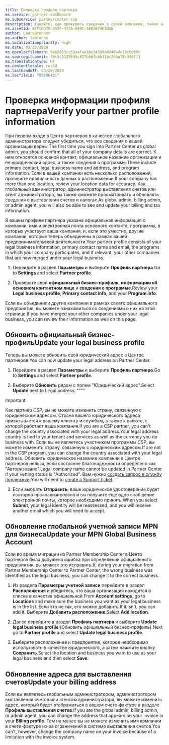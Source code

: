 ```yaml
---
title: Проверка профиля партнера
ms.service: partner-dashboard
ms.subservice: partnercenter-csp
description: Узнайте, как проверить сведения о своей компании, такие как основной контакт, адрес и сведения о программе. Вы можете также обновить свой юридический адрес и адрес для выставления счетов.
ms.assetid: B7FCD670-465F-443A-A80C-4E83B74E2D1E
author: LauraBrenner
ms.author: labrenne
ms.localizationpriority: high
ms.date: 03/23/2020
ms.openlocfilehash: 9a68953cc63aafae36e343d6d494044e18c6699c
ms.sourcegitcommit: f9c5c11258d5c827bb6fbbb31bc26ba70c346f11
ms.translationtype: HT
ms.contentlocale: ru-RU
ms.lasthandoff: 03/26/2020
ms.locfileid: "80296421"
---
```

# <a name="verify-your-partner-profile-information"></a><span data-ttu-id="f3acf-104">Проверка информации профиля партнера</span><span class="sxs-lookup"><span data-stu-id="f3acf-104">Verify your partner profile information</span></span>

<span data-ttu-id="f3acf-105">При первом входе в Центр партнеров в качестве глобального администратора следует убедиться, что все сведения о вашей организации верны.</span><span class="sxs-lookup"><span data-stu-id="f3acf-105">The first time you sign into Partner Center as global admin, you should confirm that all of your company details are correct.</span></span> <span data-ttu-id="f3acf-106">К ним относятся основной контакт, официальное название организации и ее юридический адрес, а также сведения о программе.</span><span class="sxs-lookup"><span data-stu-id="f3acf-106">These include primary contact, legal business name and address, and program information.</span></span> <span data-ttu-id="f3acf-107">Если в вашей компании есть несколько расположений, проверьте правильность данных о расположении.</span><span class="sxs-lookup"><span data-stu-id="f3acf-107">If your company has more than one location, review your location data for accuracy.</span></span> <span data-ttu-id="f3acf-108">Как глобальный администратор, администратор выставления счетов или агент администратора, вы также сможете просматривать и обновлять сведения о выставлении счетов и налогах.</span><span class="sxs-lookup"><span data-stu-id="f3acf-108">As global admin, billing admin, or admin agent, you will also be able to see and update your billing and tax information.</span></span>

<span data-ttu-id="f3acf-109">В вашем профиле партнера указана официальная информация о компании, имя и электронная почта основного контакта, программы, в которых участвует ваша компания, и, если это уместно, другие компании, которые теперь объединены в рамках вашей предпринимательской деятельности.</span><span class="sxs-lookup"><span data-stu-id="f3acf-109">Your partner profile consists of your legal business information, primary contact name and email, the programs in which your company participates, and if relevant, your other companies that are now merged under your legal business.</span></span>

1. <span data-ttu-id="f3acf-110">Перейдите в раздел **Параметры** и выберите **Профиль партнера**.</span><span class="sxs-lookup"><span data-stu-id="f3acf-110">Go to **Settings** and select **Partner profile**.</span></span>

2. <span data-ttu-id="f3acf-111">Проверьте свой **официальный бизнес-профиль**, **информацию об основном контактном лице** и **сведения о программе**.</span><span class="sxs-lookup"><span data-stu-id="f3acf-111">Review your **Legal business profile**, **Primary contact info**, and your **Program info**.</span></span>

<span data-ttu-id="f3acf-112">Если вы объединили другие компании в рамках своего официального предприятия, вы можете ознакомиться со сведениями о них на этой странице.</span><span class="sxs-lookup"><span data-stu-id="f3acf-112">If you have merged your other companies under your legal business, you can review their information as well on this page.</span></span>

## <a name="update-your-legal-business-profile"></a><span data-ttu-id="f3acf-113">Обновить официальный бизнес-профиль</span><span class="sxs-lookup"><span data-stu-id="f3acf-113">Update your legal business profile</span></span>

<span data-ttu-id="f3acf-114">Теперь вы можете обновить свой юридический адрес в Центре партнеров.</span><span class="sxs-lookup"><span data-stu-id="f3acf-114">You can now update your legal address on Partner Center.</span></span>

1. <span data-ttu-id="f3acf-115">Перейдите в раздел **Параметры** и выберите **Профиль партнера**.</span><span class="sxs-lookup"><span data-stu-id="f3acf-115">Go to **Settings** and select **Partner profile**.</span></span> 

2. <span data-ttu-id="f3acf-116">Выберите **Обновить** рядом с полем "Юридический адрес".</span><span class="sxs-lookup"><span data-stu-id="f3acf-116">Select **Update** next to Legal address.</span></span> <span data-ttu-id="f3acf-117">""</span><span class="sxs-lookup"><span data-stu-id="f3acf-117">""</span></span>

>[!Important]
><span data-ttu-id="f3acf-118">Как партнер CSP, вы не можете изменить страну, связанную с юридическим адресом. Страна вашего юридического адреса привязывается к вашему клиенту и службам, а также к валюте, с которой работает ваша компания.</span><span class="sxs-lookup"><span data-stu-id="f3acf-118">If you are a CSP partner, you can't change the country associated with your legal address.Your legal address country is tied to your tenant and services as well as the currency you do business with.</span></span> <span data-ttu-id="f3acf-119">Если вы не являетесь участником программы CSP, вы можете изменить страну, связанную с юридическим адресом.</span><span class="sxs-lookup"><span data-stu-id="f3acf-119">If are not in the CSP program, you can change the country associated with your legal address.</span></span> <span data-ttu-id="f3acf-120">Обновить юридическое название компании в Центре партнеров нельзя, если состояние благонадежности определено как "Авторизовано".</span><span class="sxs-lookup"><span data-stu-id="f3acf-120">Legal company name cannot be updated in Partner Center if your vetting status is "Authorized".</span></span> <span data-ttu-id="f3acf-121">Вам нужно [создать запрос в службу поддержки](https://nam06.safelinks.protection.outlook.com/?url=https%3A%2F%2Fpartner.microsoft.com%2Fdashboard%2Fsupport%2Fcsp%2Fservicerequests%2Fcreate%3Fstage%3D2%26topicid%3D21655de7-7dbb-4927-33a2-f60f45feadf3&data=02%7C01%7CLaura.Brenner%40microsoft.com%7C2998df3c6bed41f5585a08d7cf7fbc39%7C72f988bf86f141af91ab2d7cd011db47%7C1%7C0%7C637206019881666017&sdata=9CBn9KSe3hi2nApRNVP6mLE9UX2JBOM1denAKXCutcI%3D&reserved=0).</span><span class="sxs-lookup"><span data-stu-id="f3acf-121">You will need to [create a Support ticket](https://nam06.safelinks.protection.outlook.com/?url=https%3A%2F%2Fpartner.microsoft.com%2Fdashboard%2Fsupport%2Fcsp%2Fservicerequests%2Fcreate%3Fstage%3D2%26topicid%3D21655de7-7dbb-4927-33a2-f60f45feadf3&data=02%7C01%7CLaura.Brenner%40microsoft.com%7C2998df3c6bed41f5585a08d7cf7fbc39%7C72f988bf86f141af91ab2d7cd011db47%7C1%7C0%7C637206019881666017&sdata=9CBn9KSe3hi2nApRNVP6mLE9UX2JBOM1denAKXCutcI%3D&reserved=0).</span></span>

3. <span data-ttu-id="f3acf-122">Если выбрать **Отправить**, ваше юридическое удостоверение будет повторно проанализировано и вы получите еще одно сообщение электронной почты, которое необходимо принять.</span><span class="sxs-lookup"><span data-stu-id="f3acf-122">When you select **Submit**, your legal identity will be reassessed, and you will receive another email which you will need to accept.</span></span>

## <a name="update-your-mpn-global-business-account"></a><span data-ttu-id="f3acf-123">Обновление глобальной учетной записи MPN для бизнеса</span><span class="sxs-lookup"><span data-stu-id="f3acf-123">Update your MPN Global Business Account</span></span>

<span data-ttu-id="f3acf-124">Если во время миграции из Partner Membership Center в Центр партнеров была допущена ошибка при определении официального предприятия, вы можете это исправить.</span><span class="sxs-lookup"><span data-stu-id="f3acf-124">If, during your migration from Partner Membership Center to Partner Center, the wrong business was identified as the legal business, you can change it to the correct business.</span></span>

1. <span data-ttu-id="f3acf-125">Из раздела **Параметры учетной записи** перейдите в раздел **Расположения** и убедитесь, что ваша организация находится в списке в качестве официальной.</span><span class="sxs-lookup"><span data-stu-id="f3acf-125">From **Account settings**, go to **Locations** and make sure the business you want as your legal business is in the list.</span></span> <span data-ttu-id="f3acf-126">Если это не так, его можно добавить.</span><span class="sxs-lookup"><span data-stu-id="f3acf-126">If it isn't, you can add it.</span></span> <span data-ttu-id="f3acf-127">Выберите **Добавить расположение**.</span><span class="sxs-lookup"><span data-stu-id="f3acf-127">Select **Add location**.</span></span>

2. <span data-ttu-id="f3acf-128">Далее перейдите в раздел **Профиль партнера** и выберите **Update legal business profile** (Обновить официальный бизнес-профиль).</span><span class="sxs-lookup"><span data-stu-id="f3acf-128">Next go to **Partner profile** and select **Update legal business profile**.</span></span>

3. <span data-ttu-id="f3acf-129">Выберите расположение и предприятие, которое необходимо использовать в качестве юридического, а затем нажмите кнопку **Сохранить**.</span><span class="sxs-lookup"><span data-stu-id="f3acf-129">Select the location and business you want to use as your legal business and then select **Save**.</span></span>

## <a name="update-your-billing-address"></a><span data-ttu-id="f3acf-130">Обновление адреса для выставления счетов</span><span class="sxs-lookup"><span data-stu-id="f3acf-130">Update your billing address</span></span>

<span data-ttu-id="f3acf-131">Если вы являетесь глобальным администратором, администратором выставления счетов или агентом администратора, вы можете изменить адрес, который будет отображаться в вашем счете-фактуре в разделе **Профиль выставления счетов**.</span><span class="sxs-lookup"><span data-stu-id="f3acf-131">If you are the global admin, billing admin, or admin agent, you can change the address that appears on your invoice in your **Billing profile**.</span></span> <span data-ttu-id="f3acf-132">Тем не менее вы не можете изменить имя компании в счете-фактуре из-за ограничений в системе выставления счетов.</span><span class="sxs-lookup"><span data-stu-id="f3acf-132">You can't, however, change the company name on your invoice because of a limitation with the invoice system.</span></span>

 


